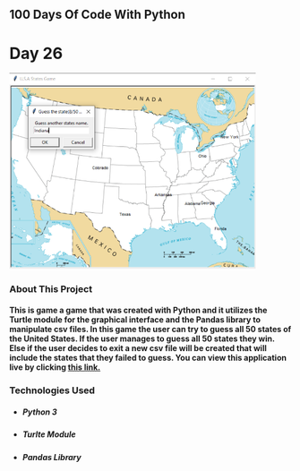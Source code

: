 ## 100 Days Of Code With Python

# Day 26

<p align="Left">
  <img src="./Guess-The-State-Game-Sample.png" width="440px">
</p>

### About This Project

#### This is game a game that was created with Python and it utilizes the Turtle module for the graphical interface and the Pandas library to manipulate csv files. In this game the user can try to guess all 50 states of the United States. If the user manages to guess all 50 states they win. Else if the user decides to exit a new csv file will be created that will include the states that they failed to guess. You can view this application live by clicking [this link.](https://repl.it/@ArisRoutsis/Guess-The-State-Game#main.py)

### Technologies Used

- ##### Python 3
- ##### Turlte Module
- ##### Pandas Library
